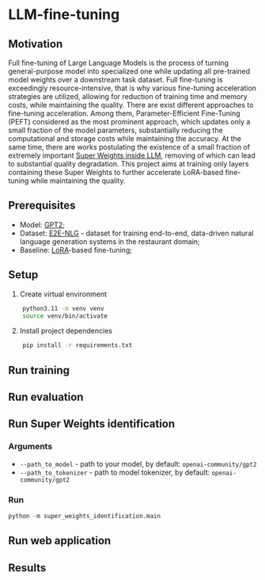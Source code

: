 # LLM-fine-tuning
## Motivation
Full fine-tuning of Large Language Models is the process of turning general-purpose model into specialized one while updating all pre-trained model weights over a downstream task dataset. Full fine-tuning is exceedingly resource-intensive, that is why various fine-tuning acceleration strategies are utilized, allowing for reduction of training time and memory costs, while maintaining the quality. There are exist different approaches to fine-tuning acceleration. Among them, Parameter-Efficient Fine-Tuning (PEFT) considered as the most prominent approach, which updates only a small fraction of the model parameters, substantially reducing the computational and storage costs while maintaining the accuracy. At the same time, there are works postulating the existence of a small fraction of extremely important [Super Weights inside LLM](https://arxiv.org/abs/2411.07191), removing of which can lead to substantial quality degradation. This project aims at training only layers containing these Super Weights to further accelerate LoRA-based fine-tuning while maintaining the quality.

## Prerequisites
- Model: [GPT2](https://huggingface.co/openai-community/gpt2);
- Dataset: [E2E-NLG](https://huggingface.co/datasets/tuetschek/e2e_nlg) - dataset for training end-to-end, data-driven natural language generation systems in the restaurant domain;
- Baseline: [LoRA](https://arxiv.org/abs/2106.09685)-based fine-tuning;

## Setup
1. Create virtual environment
```bash
    python3.11 -m venv venv
    source venv/bin/activate
```
2. Install project dependencies
```bash
    pip install -r requirements.txt
```

## Run training 

## Run evaluation

## Run Super Weights identification 

### Arguments 
* `--path_to_model` - path to your model, by default: `openai-community/gpt2`
* `--path_to_tokenizer` - path to model tokenizer, by default: `openai-community/gpt2`

### Run
```python
python -m super_weights_identification.main
```


## Run web application 

## Results 


